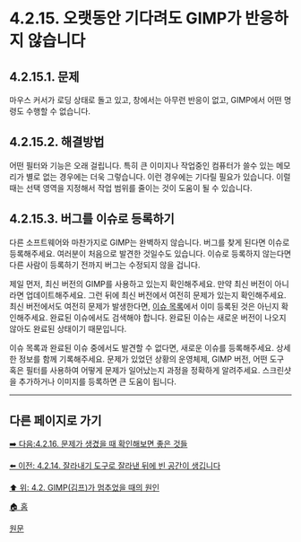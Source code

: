 # 4.2.15. 오랫동안 기다려도 GIMP가 반응하지 않습니다

## 4.2.15.1. 문제
마우스 커서가 로딩 상태로 돌고 있고, 창에서는 아무런 반응이 없고, GIMP에서 어떤 명령도 수행할 수 없습니다.

## 4.2.15.2. 해결방법
어떤 필터와 기능은 오래 걸립니다. 특히 큰 이미지나 작업중인 컴퓨터가 쓸수 있는 메모리가 별로 없는 경우에는 더욱 그렇습니다. 이런 경우에는 기다릴 필요가 있습니다. 이럴 때는 선택 영역을 지정해서 작업 범위를 줄이는 것이 도움이 될 수 있습니다.

## 4.2.15.3. 버그를 이슈로 등록하기
다른 소프트웨어와 마찬가지로 GIMP는 완벽하지 않습니다. 버그를 찾게 된다면 이슈로 등록해주세요. 여러분이 처음으로 발견한 것일수도 있습니다. 이슈로 등록하지 않는다면 다른 사람이 등록하기 전까지 버그는 수정되지 않을 겁니다. 

제일 먼저, 최신 버전의 GIMP를 사용하고 있는지 확인해주세요. 만약 최신 버전이 아니라면 업데이트해주세요. 그런 뒤에 최신 버전에서 여전히 문제가 있는지 확인해주세요. 최신 버전에서도 여전히 문제가 발생한다면, [이슈 목록](https://gitlab.gnome.org/GNOME/gimp/-/issues)에서 이미 등록된 것은 아닌지 확인해주세요. 완료된 이슈에서도 검색해야 합니다. 완료된 이슈는 새로운 버전이 나오지 않아도 완료된 상태이기 때문입니다.

이슈 목록과 완료된 이슈 중에서도 발견할 수 없다면, 새로운 이슈를 등록해주세요. 상세한 정보를 함께 기록해주세요. 문제가 있었던 상황의 운영체제, GIMP 버전, 어떤 도구 혹은 필터를 사용하여 어떻게 문제가 일어났는지 과정을 정확하게 알려주세요. 스크린샷을 추가하거나 이미지를 등록하면 큰 도움이 됩니다.

***

## 다른 페이지로 가기

[➡️ 다음:4.2.16. 문제가 생겼을 때 확인해보면 좋은 것들](./04-02-16-general-guidelines-on-what-to-check-if-you-are-stuck.md)

[⬅️ 이전: 4.2.14. 잘라내기 도구로 잘라낸 뒤에 빈 공간이 생깁니다](./04-02-14-the-crop-tool-leaves-an-empty-area-after-cropping.md)

[⬆️ 위: 4.2. GIMP(김프)가 멈추었을 때의 원인](./04-02-00-common-causes-of-gimp-non-responsiveness.md)

[🏠 홈](./00-home.md)

[원문](https://docs.gimp.org/2.10/ko/gimp-stuck-not-responding.html)
